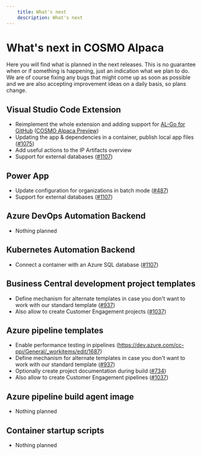 ```yaml
---
    title: What's next
    description: What's next
---
```


# What's next in COSMO Alpaca

Here you will find what is planned in the next releases. This is no guarantee when or if something is happening, just an indication what we plan to do. We are of course fixing any bugs that might come up as soon as possible and we are also accepting improvement ideas on a daily basis, so plans change.

## Visual Studio Code Extension

- Reimplement the whole extension and adding support for [AL-Go for GitHub](https://github.com/microsoft/AL-Go) ([COSMO Alpaca Preview](https://marketplace.visualstudio.com/items?itemName=cosmoconsult.cosmo-alpaca))
- Updating the app & dependencies in a container, publish local app files ([#1075](https://dev.azure.com/cc-ppi/General/_workitems/edit/1075))
- Add useful actions to the IP Artifacts overview
- Support for external databases ([#1107](https://dev.azure.com/cc-ppi/General/_workitems/edit/1107))

## Power App

- Update configuration for organizations in batch mode ([#487](https://dev.azure.com/cc-ppi/General/_workitems/edit/487))
- Support for external databases ([#1107](https://dev.azure.com/cc-ppi/General/_workitems/edit/1107))

## Azure DevOps Automation Backend

- Nothing planned

## Kubernetes Automation Backend

- Connect a container with an Azure SQL database ([#1107](https://dev.azure.com/cc-ppi/General/_workitems/edit/1107))

## Business Central development project templates

- Define mechanism for alternate templates in case you don't want to work with our standard template  ([#937](https://dev.azure.com/cc-ppi/General/_workitems/edit/937))
- Also allow to create Customer Engagement projects ([#1037](https://dev.azure.com/cc-ppi/General/_workitems/edit/1037))

## Azure pipeline templates

- Enable performance testing in pipelines (https://dev.azure.com/cc-ppi/General/_workitems/edit/1687)
- Define mechanism for alternate templates in case you don't want to work with our standard template  ([#937](https://dev.azure.com/cc-ppi/General/_workitems/edit/937))
- Optionally create project documentation during build ([#734](https://dev.azure.com/cc-ppi/General/_workitems/edit/734))
- Also allow to create Customer Engagement pipelines ([#1037](https://dev.azure.com/cc-ppi/General/_workitems/edit/1037))

## Azure pipeline build agent image

- Nothing planned

## Container startup scripts

- Nothing planned
